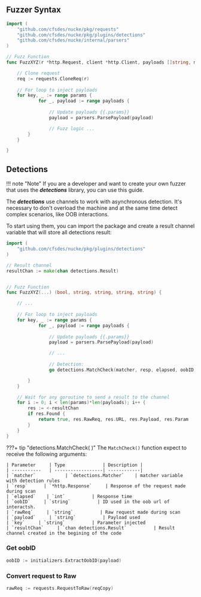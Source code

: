 ## Fuzzer Syntax

```go
import (
    "github.com/cfsdes/nucke/pkg/requests"
    "github.com/cfsdes/nucke/pkg/plugins/detections"
    "github.com/cfsdes/nucke/internal/parsers"
)

// Fuzz Function
func FuzzXYZ(r *http.Request, client *http.Client, payloads []string, matcher detections.Matcher) (bool, string, string, string, string) {

    // Clone request
    req := requests.CloneReq(r)
    
    // For loop to inject payloads
    for key, _ := range params {
            for _, payload := range payloads {
                
                // Update payloads {{.params}}
                payload = parsers.ParsePayload(payload)

                // Fuzz logic ...
        }
    }

}
```

## Detections

!!! note "Note"
    If you are a developer and want to create your own fuzzer that uses the ***detections*** library, you can use this guide.

The ***detections*** use channels to work with asynchronous detection. It's necessary to don't overload the machine and at the same time detect complex scenarios, like OOB interactions.

To start using them, you can import the package and create a result channel variable that will store all detections result:
```go
import (
    "github.com/cfsdes/nucke/pkg/plugins/detections"
)

// Result channel
resultChan := make(chan detections.Result)


// Fuzz Function
func FuzzXYZ(...) (bool, string, string, string, string) {

    // ...
    
    // For loop to inject payloads
    for key, _ := range params {
            for _, payload := range payloads {
                
                // Update payloads {{.params}}
                payload = parsers.ParsePayload(payload)

                // ...
                
                // Detection:
                go detections.MatchCheck(matcher, resp, elapsed, oobID, rawReq, payload, key, resultChan)

        }
    }

    // Wait for any goroutine to send a result to the channel
    for i := 0; i < len(params)*len(payloads); i++ {
        res := <-resultChan
        if res.Found {
            return true, res.RawReq, res.URL, res.Payload, res.Param
        }
    }
}
```

???+ tip "detections.MatchCheck( )"
    The `MatchCheck()` function expect to receive the following arguments:
    
    | Parameter     | Type              | Description |
    | -----------   | ------------------| ------------|
    | `matcher`           | `detections.Matcher`    | matcher variable with detection rules
    | `resp`      | `*http.Response`     | Response of the request made during scan
    | `elapsed`    | `int`          | Response time
    | `oobID`     | `string`          | ID used in the oob url of interactsh.
    | `rawReq`     | `string`          | Raw request made during scan
    | `payload`     | `string`          | Payload used
    | `key`     | `string`          | Parameter injected
    | `resultChan`     | `chan detections.Result`          | Result channel created in the begining of the code

### Get oobID
```go
oobID := initializers.ExtractOobID(payload)
```

### Convert request to Raw
```go
rawReq := requests.RequestToRaw(reqCopy)
```